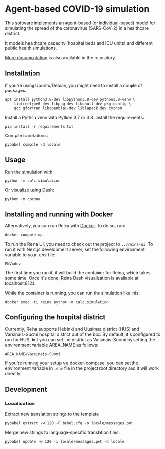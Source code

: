 # Agent-based COVID-19 simulation

This software implements an agent-based (or individual-based) model for simulating
the spread of the coronavirus (SARS-CoV-2) in a healthcare district.

It models healthcare capacity (hospital beds and ICU units) and different
public health simulations.

[More documentation](Docs/description.en.md) is also available in the repository.


## Installation

If you're using Ubuntu/Debian, you might need to install a couple of packages:

```
apt install python3.8-dev libpython3.8-dev python3.8-venv \
    libfreetype6-dev libpng-dev libqhull-dev pkg-config \
    gcc gfortran libopenblas-dev liblapack-dev cython
```

Install a Python venv with Python 3.7 or 3.8. Install the requirements:

```
pip install -r requirements.txt
```

Compile translations:

```
pybabel compile -d locale
```

## Usage

Run the simulation with:

```
python -m calc.simulation
```

Or visualize using Dash:

```
python -m corona
```

## Installing and running with Docker

Alternatively, you can run Reina with [Docker](https://www.docker.com/).
To do so, run:

```
docker-compose up
```

To run the Reina UI, you need to check out the project to `../reina-ui`. To run it with
Next.js development server, set the following environment variable to your .env file:
```
ENV=dev
```

The first time you run it, it will build the container for Reina, which takes some time. Once it's done, Reina Dash visualization is available at localhost:8123.

While the container is running, you can run the simulation like this:

```
docker exec -ti reina python -m calc.simulation
```

## Configuring the hospital district

Currently, Reina supports Helsinki and Uusimaa district (HUS) and Varsinais-Suomi hospital district out of the box. By default, it's configured to run for HUS, but you can set
the district as Varsinais-Suomi by setting the environment variable AREA_NAME as follows:
```
AREA_NAME=Varsinais-Suomi
```

If you're running your setup via docker-compose, you can set the environment variable
in `.env` file in the project root directory and it will work directly.

## Development

### Localisation

Extract new translation strings to the template:

```
pybabel extract -w 120 -F babel.cfg -o locale/messages.pot .
```

Merge new strings to language-specific translation files:

```
pybabel update -w 120 -i locale/messages.pot -d locale
```
